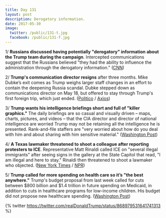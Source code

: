 ```yaml
---
title: Day 131
layout: post
description: Derogatory information.
date: 2017-05-30
image:
  twitter: /public/131-t.jpg
  facebook: /public/131-f.jpg
---
```


1/ **Russians discussed having potentially "derogatory" information about the Trump team during the campaign**.  Intercepted communications suggest that the Russians believed "they had the ability to influence the administration through the derogatory information." ([CNN](http://www.cnn.com/2017/05/30/politics/russians-trump-campaign-information/index.html))

2/ **Trump's communication director resigns** after three months. Mike Dubke’s exit comes as Trump weighs larger staff changes in an effort to contain the deepening Russia scandal. Dubke stepped down as communications director on May 18, but offered to stay through Trump's first foreign trip, which just ended. ([Politico](http://www.politico.com/story/2017/05/30/mike-dubke-trumps-communications-director-has-resigned-238931) / [Axios](https://www.axios.com/scoop-trumps-comms-director-leaving-white-house-2426616450.html))

3/ **Trump wants his intelligence briefings short and full of "killer graphics."** The daily briefings are so casual and visually driven – maps, charts, pictures, and videos – that the CIA director and director of national intelligence are worried Trump may not be retaining all the intelligence he is presented. Rank-and-file staffers are "very worried about how do you deal with him and about sharing with him sensitive material." ([Washington Post](https://www.washingtonpost.com/politics/how-president-trump-consumes--or-does-not-consume--top-secret-intelligence/2017/05/29/1caaca3e-39ae-11e7-a058-ddbb23c75d82_story.html))

4/ **A Texas lawmaker threatened to shoot a colleague after reporting protesters to ICE**. Representative Matt Rinaldi called ICE on "several illegal immigrants" after seeing signs in the gallery at the State Capitol that read, "I am illegal and here to stay." Rinaldi then threatened to shoot a lawmaker who objected. ([New York Times](https://www.nytimes.com/2017/05/29/us/texas-protests-sanctuary-cities.html) / [NPR](http://www.npr.org/sections/thetwo-way/2017/05/29/530623562/texas-lawmakers-trade-assault-allegations-after-one-calls-ice-on-protesters))


5/ **Trump called for more spending on health care so it’s "the best anywhere."** Trump's budget proposal from last week called for cuts between $800 billion and $1.4 trillion in future spending on Medicaid, in addition to cuts in healthcare programs for low-income children. His budget did not propose new healthcare spending. ([Washington Post](https://www.washingtonpost.com/news/wonk/wp/2017/05/28/trumps-sunday-night-tweets-on-healthcare-and-taxes-contradict-what-the-white-house-said-just-last-week/))

{% twitter https://twitter.com/realDonaldTrump/status/868979531641741313 %} 